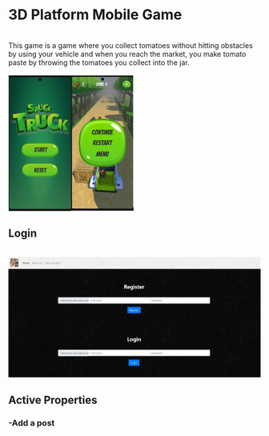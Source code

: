 # 3D Platform Mobile Game

<br/>
This game is a game where you collect tomatoes without hitting obstacles by using your vehicle and when you reach the market, you make tomato paste by throwing the tomatoes you collect into the jar.
<br/>

<br/>
<img src="https://github.com/BekirrUgur/3D-Mobile-Game/blob/main/Presentation/carGame-j-1.PNG" width="250px">
<br/>

## Login

<br/>
<img src="https://github.com/BekirrUgur/Php-basic-blog/blob/master/Pictures/3.jpeg" width="1000px">
<br/>



## Active Properties

### -Add a post

